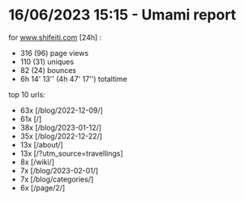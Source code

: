 # 16/06/2023 15:15 - Umami report
for www.shifeiti.com [24h] :

 - 316 (96) page views
 - 110 (31) uniques
 - 82 (24) bounces
 - 6h 14' 13'' (4h 47' 17'') totaltime


top 10 urls:
 - 63x [/blog/2022-12-09/]
 - 61x [/]
 - 38x [/blog/2023-01-12/]
 - 35x [/blog/2022-12-22/]
 - 13x [/about/]
 - 13x [/?utm_source=travellings]
 - 8x [/wiki/]
 - 7x [/blog/2023-02-01/]
 - 7x [/blog/categories/]
 - 6x [/page/2/]


